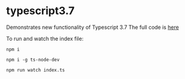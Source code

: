 # typescript3.7

Demonstrates new functionality of Typescript 3.7
The full code is [here](https://github.com/bene-starzengruber/typescript3.7/blob/master/cheetsheet.ts)

To run and watch the index file:

`npm i`

`npm i -g ts-node-dev`

`npm run watch index.ts`
